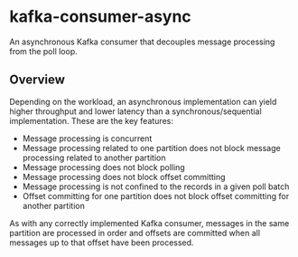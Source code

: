 # kafka-consumer-async

An asynchronous Kafka consumer that decouples message processing from the poll loop.


## Overview

Depending on the workload, an asynchronous implementation can yield higher throughput and lower latency than a
synchronous/sequential implementation. These are the key features:

* Message processing is concurrent
* Message processing related to one partition does not block message processing related to another partition
* Message processing does not block polling
* Message processing does not block offset committing
* Message processing is not confined to the records in a given poll batch
* Offset committing for one partition does not block offset committing for another partition

As with any correctly implemented Kafka consumer, messages in the same partition are processed in order and offsets are
committed when all messages up to that offset have been processed.
